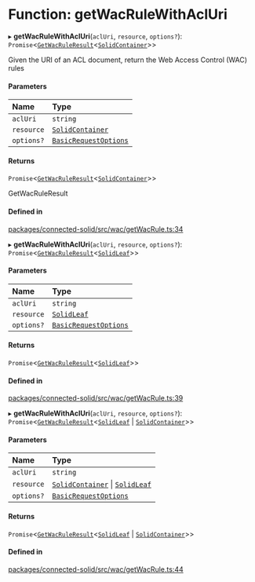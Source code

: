 # Function: getWacRuleWithAclUri

▸ **getWacRuleWithAclUri**(`aclUri`, `resource`, `options?`): `Promise`\<[`GetWacRuleResult`](../types/GetWacRuleResult.md)\<[`SolidContainer`](../classes/SolidContainer.md)\>\>

Given the URI of an ACL document, return the Web Access Control (WAC) rules

#### Parameters

| Name | Type |
| :------ | :------ |
| `aclUri` | `string` |
| `resource` | [`SolidContainer`](../classes/SolidContainer.md) |
| `options?` | [`BasicRequestOptions`](../interfaces/BasicRequestOptions.md) |

#### Returns

`Promise`\<[`GetWacRuleResult`](../types/GetWacRuleResult.md)\<[`SolidContainer`](../classes/SolidContainer.md)\>\>

GetWacRuleResult

#### Defined in

[packages/connected-solid/src/wac/getWacRule.ts:34](https://github.com/o-development/ldo/blob/db87958cb6f858f6cf7340ba5d9536a3a794d587/packages/connected-solid/src/wac/getWacRule.ts#L34)

▸ **getWacRuleWithAclUri**(`aclUri`, `resource`, `options?`): `Promise`\<[`GetWacRuleResult`](../types/GetWacRuleResult.md)\<[`SolidLeaf`](../classes/SolidLeaf.md)\>\>

#### Parameters

| Name | Type |
| :------ | :------ |
| `aclUri` | `string` |
| `resource` | [`SolidLeaf`](../classes/SolidLeaf.md) |
| `options?` | [`BasicRequestOptions`](../interfaces/BasicRequestOptions.md) |

#### Returns

`Promise`\<[`GetWacRuleResult`](../types/GetWacRuleResult.md)\<[`SolidLeaf`](../classes/SolidLeaf.md)\>\>

#### Defined in

[packages/connected-solid/src/wac/getWacRule.ts:39](https://github.com/o-development/ldo/blob/db87958cb6f858f6cf7340ba5d9536a3a794d587/packages/connected-solid/src/wac/getWacRule.ts#L39)

▸ **getWacRuleWithAclUri**(`aclUri`, `resource`, `options?`): `Promise`\<[`GetWacRuleResult`](../types/GetWacRuleResult.md)\<[`SolidLeaf`](../classes/SolidLeaf.md) \| [`SolidContainer`](../classes/SolidContainer.md)\>\>

#### Parameters

| Name | Type |
| :------ | :------ |
| `aclUri` | `string` |
| `resource` | [`SolidContainer`](../classes/SolidContainer.md) \| [`SolidLeaf`](../classes/SolidLeaf.md) |
| `options?` | [`BasicRequestOptions`](../interfaces/BasicRequestOptions.md) |

#### Returns

`Promise`\<[`GetWacRuleResult`](../types/GetWacRuleResult.md)\<[`SolidLeaf`](../classes/SolidLeaf.md) \| [`SolidContainer`](../classes/SolidContainer.md)\>\>

#### Defined in

[packages/connected-solid/src/wac/getWacRule.ts:44](https://github.com/o-development/ldo/blob/db87958cb6f858f6cf7340ba5d9536a3a794d587/packages/connected-solid/src/wac/getWacRule.ts#L44)
